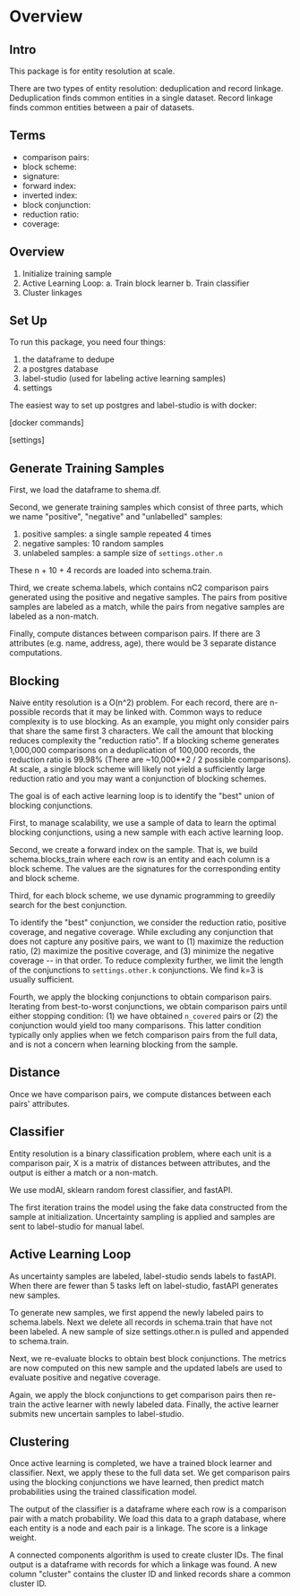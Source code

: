 # Overview

## Intro

This package is for entity resolution at scale.

There are two types of entity resolution: deduplication and record linkage. Deduplication finds common entities in a single dataset. Record linkage finds common entities between a pair of datasets.


## Terms

- comparison pairs:
- block scheme:
- signature:
- forward index:
- inverted index:
- block conjunction:
- reduction ratio:
- coverage:


## Overview

1. Initialize training sample
2. Active Learning Loop:
	a. Train block learner
	b. Train classifier
4. Cluster linkages

## Set Up

To run this package, you need four things:
1. the dataframe to dedupe
2. a postgres database 
3. label-studio (used for labeling active learning samples)
4. settings

The easiest way to set up postgres and label-studio is with docker:

[docker commands]

[settings]


## Generate Training Samples

First, we load the dataframe to shema.df. 

Second, we generate training samples which consist of three parts, which we name "positive", "negative" and "unlabelled" samples:
1. positive samples: a single sample repeated 4 times
2. negative samples: 10 random samples
3. unlabeled samples: a sample size of `settings.other.n`

These n + 10 + 4 records are loaded into schema.train.

Third, we create schema.labels, which contains nC2 comparison pairs generated using the positive and negative samples. 
The pairs from positive samples are labeled as a match, while the pairs from negative samples are labeled as a non-match.

Finally, compute distances between comparison pairs. If there are 3 attributes (e.g. name, address, age), there would be 3 separate 
distance computations.


## Blocking

Naive entity resolution is a O(n^2) problem. For each record, there are n-possible records that it may be linked with. Common ways to reduce complexity is to use blocking. As an example, you might only consider pairs that share the same first 3 characters. We call the amount that blocking reduces complexity the "reduction ratio". If a blocking scheme generates 1,000,000 comparisons on a deduplication of 100,000 records, the reduction ratio is 99.98% (There are ~10,000**2 / 2 possible comparisons). At scale, a single block scheme will likely not yield a sufficiently large reduction ratio and you may want a conjunction of blocking schemes.

The goal is of each active learning loop is to identify the "best" union of blocking conjunctions. 

First, to manage scalability, we use a sample of data to learn the optimal blocking conjunctions, using a new sample with each active learning loop. 

Second, we create a forward index on the sample. That is, we build schema.blocks_train where each row is an entity and each column is a block scheme. The values are the signatures for the corresponding entity and block scheme.

Third, for each block scheme, we use dynamic programming to greedily search for the best conjunction. 

To identify the "best" conjunction, we consider the reduction ratio, positive coverage, and negative coverage. While excluding any conjunction that does not capture any positive pairs, we want to (1) maximize the reduction ratio, (2) maximize the positive coverage, and (3) minimize the negative coverage -- in that order. To reduce complexity further, we limit the length of the conjunctions to `settings.other.k` conjunctions. We find k=3 is usually sufficient.

Fourth, we apply the blocking conjunctions to obtain comparison pairs. Iterating from best-to-worst conjunctions, we obtain comparison pairs until either stopping condition: (1) we have obtained `n_covered` pairs or (2) the conjunction would yield too many comparisons. This latter condition typically only applies when we fetch comparison pairs from the full data, and is not a concern when learning blocking from the sample.

## Distance

Once we have comparison pairs, we compute distances between each pairs' attributes.

## Classifier

Entity resolution is a binary classification problem, where each unit is a comparison pair, X is a matrix of distances between attributes, and the output is either a match or a non-match.

We use modAl, sklearn random forest classifier, and fastAPI. 

The first iteration trains the model using the fake data constructed from the sample at initialization. Uncertainty sampling is applied and samples are sent to label-studio for manual label.

## Active Learning Loop

As uncertainty samples are labeled, label-studio sends labels to fastAPI. When there are fewer than 5 tasks left on label-studio, fastAPI generates new samples.

To generate new samples, we first append the newly labeled pairs to schema.labels. Next we delete all records in schema.train that have not been labeled. A new sample of size settings.other.n is pulled and appended to schema.train.

Next, we re-evaluate blocks to obtain best block conjunctions. The metrics are now computed on this new sample and the updated labels are used to evaluate positive and negative coverage.

Again, we apply the block conjunctions to get comparison pairs then re-train the active learner with newly labeled data. Finally, the active learner submits new uncertain samples to label-studio.

## Clustering

Once active learning is completed, we have a trained block learner and classifier. Next, we apply these to the full data set. We get comparison pairs using the blocking conjunctions we have learned, then predict match probabilities using the trained classification model.

The output of the classifier is a dataframe where each row is a comparison pair with a match probability. We load this data to a graph database, where each entity is a node and each pair is a linkage. The score is a linkage weight.

A connected components algorithm is used to create cluster IDs. The final output is a dataframe with records for which a linkage was found. A new column "cluster" contains the cluster ID and linked records share a common cluster ID.